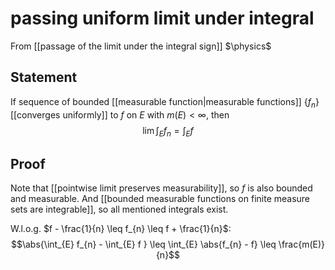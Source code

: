 # passing uniform limit under integral
From [[passage of the limit under the integral sign]]
$\physics$
## Statement
If sequence of bounded [[measurable function|measurable functions]] $\{ f_{n} \}$ [[converges uniformly]] to $f$ on $E$ with $m(E) < \infty$, then 
$$\lim \int_{E} f_{n} = \int_{E} f$$

## Proof
Note that [[pointwise limit preserves measurability]], so $f$ is also bounded and measurable. And [[bounded measurable functions on finite measure sets are integrable]], so all mentioned integrals exist.

W.l.o.g. $f - \frac{1}{n} \leq f_{n} \leq f + \frac{1}{n}$:
$$\abs{\int_{E} f_{n} - \int_{E} f } \leq \int_{E} \abs{f_{n} - f} \leq \frac{m(E)}{n}$$

